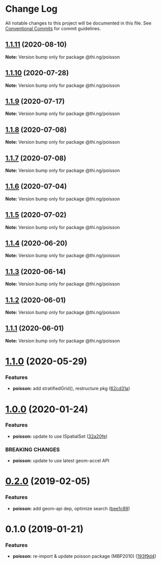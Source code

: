 # Change Log

All notable changes to this project will be documented in this file.
See [Conventional Commits](https://conventionalcommits.org) for commit guidelines.

## [1.1.11](https://github.com/thi-ng/umbrella/compare/@thi.ng/poisson@1.1.10...@thi.ng/poisson@1.1.11) (2020-08-10)

**Note:** Version bump only for package @thi.ng/poisson





## [1.1.10](https://github.com/thi-ng/umbrella/compare/@thi.ng/poisson@1.1.9...@thi.ng/poisson@1.1.10) (2020-07-28)

**Note:** Version bump only for package @thi.ng/poisson





## [1.1.9](https://github.com/thi-ng/umbrella/compare/@thi.ng/poisson@1.1.8...@thi.ng/poisson@1.1.9) (2020-07-17)

**Note:** Version bump only for package @thi.ng/poisson





## [1.1.8](https://github.com/thi-ng/umbrella/compare/@thi.ng/poisson@1.1.7...@thi.ng/poisson@1.1.8) (2020-07-08)

**Note:** Version bump only for package @thi.ng/poisson





## [1.1.7](https://github.com/thi-ng/umbrella/compare/@thi.ng/poisson@1.1.6...@thi.ng/poisson@1.1.7) (2020-07-08)

**Note:** Version bump only for package @thi.ng/poisson





## [1.1.6](https://github.com/thi-ng/umbrella/compare/@thi.ng/poisson@1.1.5...@thi.ng/poisson@1.1.6) (2020-07-04)

**Note:** Version bump only for package @thi.ng/poisson





## [1.1.5](https://github.com/thi-ng/umbrella/compare/@thi.ng/poisson@1.1.4...@thi.ng/poisson@1.1.5) (2020-07-02)

**Note:** Version bump only for package @thi.ng/poisson





## [1.1.4](https://github.com/thi-ng/umbrella/compare/@thi.ng/poisson@1.1.3...@thi.ng/poisson@1.1.4) (2020-06-20)

**Note:** Version bump only for package @thi.ng/poisson





## [1.1.3](https://github.com/thi-ng/umbrella/compare/@thi.ng/poisson@1.1.2...@thi.ng/poisson@1.1.3) (2020-06-14)

**Note:** Version bump only for package @thi.ng/poisson





## [1.1.2](https://github.com/thi-ng/umbrella/compare/@thi.ng/poisson@1.1.1...@thi.ng/poisson@1.1.2) (2020-06-01)

**Note:** Version bump only for package @thi.ng/poisson





## [1.1.1](https://github.com/thi-ng/umbrella/compare/@thi.ng/poisson@1.1.0...@thi.ng/poisson@1.1.1) (2020-06-01)

**Note:** Version bump only for package @thi.ng/poisson





# [1.1.0](https://github.com/thi-ng/umbrella/compare/@thi.ng/poisson@1.0.17...@thi.ng/poisson@1.1.0) (2020-05-29)


### Features

* **poisson:** add stratifiedGrid(), restructure pkg ([62cd31a](https://github.com/thi-ng/umbrella/commit/62cd31a87236daaf4089543aa49e847827bb8b55))





# [1.0.0](https://github.com/thi-ng/umbrella/compare/@thi.ng/poisson@0.2.27...@thi.ng/poisson@1.0.0) (2020-01-24)

### Features

* **poisson:** update to use ISpatialSet ([32a20fe](https://github.com/thi-ng/umbrella/commit/32a20fee6dadeed62610ef7d83c1824775cb28af))

### BREAKING CHANGES

* **poisson:** update to use latest geom-accel API

# [0.2.0](https://github.com/thi-ng/umbrella/compare/@thi.ng/poisson@0.1.2...@thi.ng/poisson@0.2.0) (2019-02-05)

### Features

* **poisson:** add geom-api dep, optimize search ([bee1c89](https://github.com/thi-ng/umbrella/commit/bee1c89))

# 0.1.0 (2019-01-21)

### Features

* **poisson:** re-import & update poisson package (MBP2010) ([193f9d4](https://github.com/thi-ng/umbrella/commit/193f9d4))
